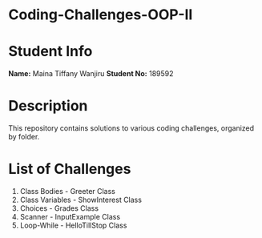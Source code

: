 # Coding-Challenges-OOP-II

# Student Info
**Name:** Maina Tiffany Wanjiru
**Student No:** 189592

# Description
This repository contains solutions to various coding challenges, organized by folder. 

# List of Challenges
1. Class Bodies - Greeter Class
2. Class Variables - ShowInterest Class
3. Choices - Grades Class
4. Scanner - InputExample Class
5. Loop-While - HelloTillStop Class